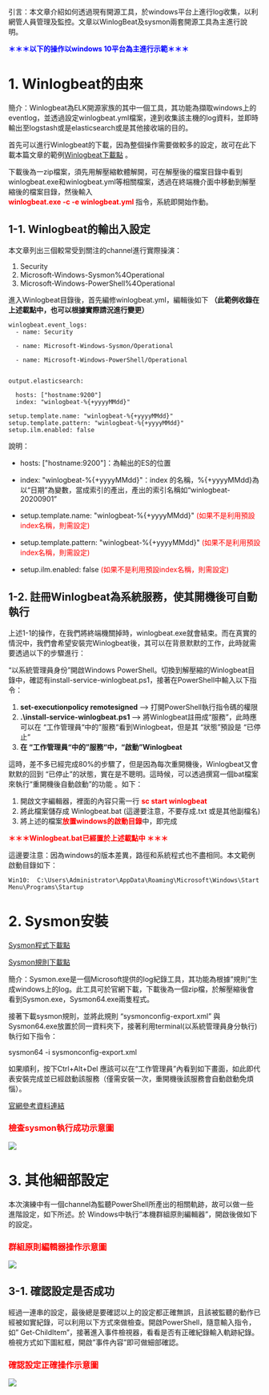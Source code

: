 引言：本文章介紹如何透過現有開源工具，於windows平台上進行log收集，以利網管人員管理及監控。文章以WinlogBeat及sysmon兩套開源工具為主進行說明。

<font color="blue"><b> ＊＊＊以下的操作以windows 10平台為主進行示範＊＊＊ </b></font>


# 1. Winlogbeat的由來  

簡介：Winlogbeat為ELK開源家族的其中一個工具，其功能為擷取windows上的eventlog，並透過設定winlogbeat.yml檔案，達到收集該主機的log資料，並即時輸出至logstash或是elasticsearch或是其他接收端的目的。

首先可以進行Winlogbeat的下載，因為整個操作需要做較多的設定，故可在此下載本篇文章的範例[Winlogbeat下載點](https://myspace.iii.org.tw/d/f/576242019635084983)  。

下載後為一zip檔案，須先用解壓縮軟體解開，可在解壓後的檔案目錄中看到winlogbeat.exe和winlogbeat.yml等相關檔案，透過在終端機介面中移動到解壓縮後的檔案目錄，然後輸入  
<font color="red"><b>  winlogbeat.exe -c -e winlogbeat.yml  </b></font>
指令，系統即開始作動。


## 1-1. Winlogbeat的輸出入設定


本文章列出三個較常受到關注的channel進行實際操演：

1. 	Security
2.	Microsoft-Windows-Sysmon%4Operational
3.	Microsoft-Windows-PowerShell%4Operational


進入Winlogbeat目錄後，首先編修winlogbeat.yml，編輯後如下 <b>（此範例收錄在上述載點中，也可以根據實際請況進行變更）</b>

	winlogbeat.event_logs:
	  - name: Security

	  - name: Microsoft-Windows-Sysmon/Operational

	  - name: Microsoft-Windows-PowerShell/Operational
	
	
	output.elasticsearch:
	
	  hosts: ["hostname:9200"]
	  index: "winlogbeat-%{+yyyyMMdd}"
	
	setup.template.name: "winlogbeat-%{+yyyyMMdd}"
	setup.template.pattern: "winlogbeat-%{+yyyyMMdd}"
	setup.ilm.enabled: false


說明：

* hosts: ["hostname:9200"]：為輸出的ES的位置

* index: "winlogbeat-%{+yyyyMMdd}"：index 的名稱，%{+yyyyMMdd}為以“日期”為變數，當成索引的產出，產出的索引名稱如“winlogbeat-20200901”

* setup.template.name: "winlogbeat-%{+yyyyMMdd}"   <font color="red">(如果不是利用預設index名稱，則需設定)</font>

* setup.template.pattern: "winlogbeat-%{+yyyyMMdd}" <font color="red">(如果不是利用預設index名稱，則需設定) </font>

* setup.ilm.enabled: false   <font color="red"> (如果不是利用預設index名稱，則需設定) </font>



## 1-2. 註冊Winlogbeat為系統服務，使其開機後可自動執行

上述1-1的操作，在我們將終端機關掉時，winlogbeat.exe就會結束。而在真實的情況中，我們會希望安裝完Winlogbeat後，其可以在背景默默的工作，此時就需要透過以下的步驟進行：

“以系統管理員身份”開啟Windows PowerShell。切換到解壓縮的Winlogbeat目錄中，確認有install-service-winlogbeat.ps1，接著在PowerShell中輸入以下指令：

1. 	<b> set-executionpolicy remotesigned </b> --> 打開PowerShell執行指令碼的權限
2.	<b> .\install-service-winlogbeat.ps1 </b> --> 將Winlogbeat註冊成“服務”，此時應可以在 “工作管理員“中的”服務“看到Winlogbeat，但是其 “狀態”預設是 “已停止”
3.	<b>在 “工作管理員“中的”服務“中，“啟動”Winlogbeat </b>

這時，差不多已經完成80%的步驟了，但是因為每次重開機後，Winlogbeat又會默默的回到 “已停止”的狀態，實在是不聰明。這時候，可以透過撰寫一個bat檔案來執行“重開機後自動啟動”的功能 。如下：

1. 	開啟文字編輯器，裡面的內容只需一行  <font color="red"><b> sc start winlogbeat </b></font>
2.	將此檔案儲存成 Winlogbeat.bat (這邊要注意，不要存成.txt 或是其他副檔名)
3.	將上述的檔案<font color="red"><b>放置windows的啟動目錄</b></font>中，即完成


<font color="red"><b>＊＊＊Winlogbeat.bat已經置於上述載點中 ＊＊＊</b></font>

這邊要注意：因為windows的版本差異，路徑和系統程式也不盡相同。本文範例啟動目錄如下：


	Win10:  C:\Users\Administrator\AppData\Roaming\Microsoft\Windows\Start Menu\Programs\Startup


# 2. Sysmon安裝 

[Sysmon程式下載點](https://download.sysinternals.com/files/Sysmon.zip)

[Sysmon規則下載點](https://github.com/SwiftOnSecurity/sysmon-config)

簡介：Sysmon.exe是一個Microsoft提供的log紀錄工具，其功能為根據”規則”生成windows上的log。此工具可於官網下載，下載後為一個zip檔，於解壓縮後會看到Sysmon.exe，Sysmon64.exe兩隻程式。

接著下載sysmon規則，並將此規則 “sysmonconfig-export.xml” 與 Sysmon64.exe放置於同一資料夾下，接著利用terminal(以系統管理員身分執行)執行如下指令：

sysmon64 -i sysmonconfig-export.xml 

如果順利，按下Ctrl+Alt+Del 應該可以在“工作管理員”內看到如下畫面，如此即代表安裝完成並已經啟動該服務（僅需安裝一次，重開機後該服務會自動啟動免煩惱）。

[官網參考資料連結](https://docs.microsoft.com/en-us/sysinternals/downloads/sysmon)



### <font color="red">檢查sysmon執行成功示意圖</font>
![](https://github.com/shwang362000/ESM/blob/master/Document/ESM_Install/images/%E6%AA%A2%E6%9F%A5sysmon%E5%9F%B7%E8%A1%8C%E6%88%90%E5%8A%9F%E7%A4%BA%E6%84%8F%E5%9C%96.png
)




# 3. 其他細部設定

本次演練中有一個channel為監聽PowerShell所產出的相關軌跡，故可以做一些進階設定，如下所述。於 Windows中執行”本機群組原則編輯器”，開啟後做如下的設定。


### <font color="red">群組原則編輯器操作示意圖</font>
![](https://github.com/shwang362000/ESM/blob/master/Document/ESM_Install/images/%E7%BE%A4%E7%B5%84%E5%8E%9F%E5%89%87%E7%B7%A8%E8%BC%AF%E5%99%A8%E6%93%8D%E4%BD%9C%E7%A4%BA%E6%84%8F%E5%9C%96.png)


## 3-1. 確認設定是否成功 

經過一連串的設定，最後總是要確認以上的設定都正確無誤，且該被監聽的動作已經被如實紀錄，可以利用以下方式來做檢查。開啟PowerShell，隨意輸入指令，如” Get-ChildItem”，接著進入事件檢視器，看看是否有正確紀錄輸入軌跡紀錄。檢視方式如下圖紅框，開啟”事件內容”即可做細部確認。

### <font color="red">確認設定正確操作示意圖</font>
![](https://github.com/shwang362000/ESM/blob/master/Document/ESM_Install/images/%E7%A2%BA%E8%AA%8D%E8%A8%AD%E5%AE%9A%E6%AD%A3%E7%A2%BA%E6%93%8D%E4%BD%9C%E7%A4%BA%E6%84%8F%E5%9C%96.png)

